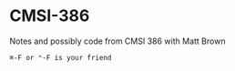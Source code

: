 # CMSI-386
Notes and possibly code from CMSI 386 with Matt Brown

```
⌘-F or ⌃-F is your friend
```
